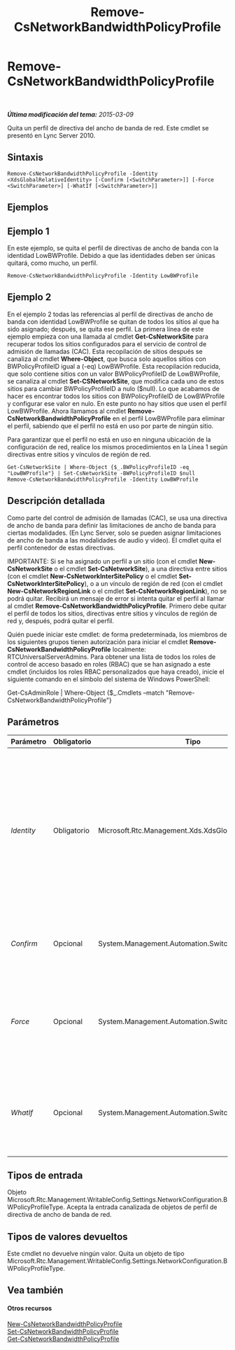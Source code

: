 ﻿---
title: Remove-CsNetworkBandwidthPolicyProfile
TOCTitle: Remove-CsNetworkBandwidthPolicyProfile
ms:assetid: 7b1f3c8d-486c-4a7e-aa40-57893f249f66
ms:mtpsurl: https://technet.microsoft.com/es-es/library/Gg398609(v=OCS.15)
ms:contentKeyID: 48275769
ms.date: 01/07/2017
mtps_version: v=OCS.15
ms.translationtype: HT
---

# Remove-CsNetworkBandwidthPolicyProfile

 

_**Última modificación del tema:** 2015-03-09_

Quita un perfil de directiva del ancho de banda de red. Este cmdlet se presentó en Lync Server 2010.

## Sintaxis

    Remove-CsNetworkBandwidthPolicyProfile -Identity <XdsGlobalRelativeIdentity> [-Confirm [<SwitchParameter>]] [-Force <SwitchParameter>] [-WhatIf [<SwitchParameter>]]

## Ejemplos

## Ejemplo 1

En este ejemplo, se quita el perfil de directivas de ancho de banda con la identidad LowBWProfile. Debido a que las identidades deben ser únicas quitará, como mucho, un perfil.

    Remove-CsNetworkBandwidthPolicyProfile -Identity LowBWProfile

## Ejemplo 2

En el ejemplo 2 todas las referencias al perfil de directivas de ancho de banda con identidad LowBWProfile se quitan de todos los sitios al que ha sido asignado; después, se quita ese perfil. La primera línea de este ejemplo empieza con una llamada al cmdlet **Get-CsNetworkSite** para recuperar todos los sitios configurados para el servicio de control de admisión de llamadas (CAC). Esta recopilación de sitios después se canaliza al cmdlet **Where-Object**, que busca solo aquellos sitios con BWPolicyProfileID igual a (-eq) LowBWProfile. Esta recopilación reducida, que solo contiene sitios con un valor BWPolicyProfileID de LowBWProfile, se canaliza al cmdlet **Set-CSNetworkSite**, que modifica cada uno de estos sitios para cambiar BWPolicyProfileID a nulo ($null). Lo que acabamos de hacer es encontrar todos los sitios con BWPolicyProfileID de LowBWProfile y configurar ese valor en nulo. En este punto no hay sitios que usen el perfil LowBWProfile. Ahora llamamos al cmdlet **Remove-CsNetworkBandwidthPolicyProfile** en el perfil LowBWProfile para eliminar el perfil, sabiendo que el perfil no está en uso por parte de ningún sitio.

Para garantizar que el perfil no está en uso en ninguna ubicación de la configuración de red, realice los mismos procedimientos en la Línea 1 según directivas entre sitios y vínculos de región de red.

    Get-CsNetworkSite | Where-Object {$_.BWPolicyProfileID -eq "LowBWProfile"} | Set-CsNetworkSite -BWPolicyProfileID $null
    Remove-CsNetworkBandwidthPolicyProfile -Identity LowBWProfile

## Descripción detallada

Como parte del control de admisión de llamadas (CAC), se usa una directiva de ancho de banda para definir las limitaciones de ancho de banda para ciertas modalidades. (En Lync Server, solo se pueden asignar limitaciones de ancho de banda a las modalidades de audio y vídeo). El cmdlet quita el perfil contenedor de estas directivas.

IMPORTANTE: Si se ha asignado un perfil a un sitio (con el cmdlet **New-CsNetworkSite** o el cmdlet **Set-CsNetworkSite**), a una directiva entre sitios (con el cmdlet **New-CsNetworkInterSitePolicy** o el cmdlet **Set-CsNetworkInterSitePolicy**), o a un vínculo de región de red (con el cmdlet **New-CsNetworkRegionLink** o el cmdlet **Set-CsNetworkRegionLink**), no se podrá quitar. Recibirá un mensaje de error si intenta quitar el perfil al llamar al cmdlet **Remove-CsNetworkBandwidthPolicyProfile**. Primero debe quitar el perfil de todos los sitios, directivas entre sitios y vínculos de región de red y, después, podrá quitar el perfil.

Quién puede iniciar este cmdlet: de forma predeterminada, los miembros de los siguientes grupos tienen autorización para iniciar el cmdlet **Remove-CsNetworkBandwidthPolicyProfile** localmente: RTCUniversalServerAdmins. Para obtener una lista de todos los roles de control de acceso basado en roles (RBAC) que se han asignado a este cmdlet (incluidos los roles RBAC personalizados que haya creado), inicie el siguiente comando en el símbolo del sistema de Windows PowerShell:

Get-CsAdminRole | Where-Object {$\_.Cmdlets –match "Remove-CsNetworkBandwidthPolicyProfile"}

## Parámetros


<table>
<colgroup>
<col style="width: 25%" />
<col style="width: 25%" />
<col style="width: 25%" />
<col style="width: 25%" />
</colgroup>
<thead>
<tr class="header">
<th>Parámetro</th>
<th>Obligatorio</th>
<th>Tipo</th>
<th>Descripción</th>
</tr>
</thead>
<tbody>
<tr class="odd">
<td><p><em>Identity</em></p></td>
<td><p>Obligatorio</p></td>
<td><p>Microsoft.Rtc.Management.Xds.XdsGlobalRelativeIdentity</p></td>
<td><p>Valor de cadena que identifica de manera única el perfil de directivas de ancho de banda que desea quitar. Si especifica una identidad quitará, como mucho, un perfil.</p></td>
</tr>
<tr class="even">
<td><p><em>Confirm</em></p></td>
<td><p>Opcional</p></td>
<td><p>System.Management.Automation.SwitchParameter</p></td>
<td><p>Se le pedirá confirmación antes de ejecutar el comando.</p></td>
</tr>
<tr class="odd">
<td><p><em>Force</em></p></td>
<td><p>Opcional</p></td>
<td><p>System.Management.Automation.SwitchParameter</p></td>
<td><p>Suprime las preguntas de confirmación que aparecen antes de hacer cambios.</p></td>
</tr>
<tr class="even">
<td><p><em>WhatIf</em></p></td>
<td><p>Opcional</p></td>
<td><p>System.Management.Automation.SwitchParameter</p></td>
<td><p>Describe qué sucedería si se ejecutara el comando sin ejecutarlo realmente.</p></td>
</tr>
</tbody>
</table>


## Tipos de entrada

Objeto Microsoft.Rtc.Management.WritableConfig.Settings.NetworkConfiguration.BWPolicyProfileType. Acepta la entrada canalizada de objetos de perfil de directiva de ancho de banda de red.

## Tipos de valores devueltos

Este cmdlet no devuelve ningún valor. Quita un objeto de tipo Microsoft.Rtc.Management.WritableConfig.Settings.NetworkConfiguration.BWPolicyProfileType.

## Vea también

#### Otros recursos

[New-CsNetworkBandwidthPolicyProfile](new-csnetworkbandwidthpolicyprofile.md)  
[Set-CsNetworkBandwidthPolicyProfile](set-csnetworkbandwidthpolicyprofile.md)  
[Get-CsNetworkBandwidthPolicyProfile](get-csnetworkbandwidthpolicyprofile.md)

